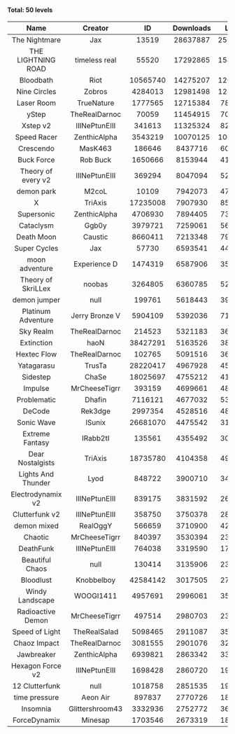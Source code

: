#### Total: 50 levels

| Name | Creator | ID | Downloads | Likes |
|:---:|:---:|:---:|:---:|:---:|
| The Nightmare | Jax | 13519 | 28637887 | 2599095
| THE LIGHTNING ROAD | timeless real | 55520 | 17292865 | 1540285
| Bloodbath | Riot | 10565740 | 14275207 | 1269589
| Nine Circles | Zobros | 4284013 | 12981498 | 1281144
| Laser Room | TrueNature | 1777565 | 12715384 | 789377
| yStep | TheRealDarnoc | 70059 | 11454915 | 701652
| Xstep v2 | IIINePtunEIII | 341613 | 11325324 | 822541
| Speed Racer | ZenthicAlpha | 3543219 | 10070125 | 1065027
| Crescendo | MasK463 | 186646 | 8437716 | 608182
| Buck Force | Rob Buck | 1650666 | 8153944 | 411573
| Theory of every v2 | IIINePtunEIII | 369294 | 8047094 | 524565
| demon park | M2coL | 10109 | 7942073 | 476997
| X | TriAxis | 17235008 | 7907930 | 853601
| Supersonic | ZenthicAlpha | 4706930 | 7894405 | 738413
| Cataclysm | Ggb0y | 3979721 | 7259061 | 566302
| Death Moon  | Caustic | 8660411 | 7213348 | 797569
| Super Cycles | Jax | 57730 | 6593541 | 446375
| moon adventure | Experience D | 1474319 | 6587906 | 353150
| Theory of SkriLLex | noobas | 3264805 | 6360785 | 525275
| demon jumper | null | 199761 | 5618443 | 390485
| Platinum Adventure | Jerry Bronze V | 5904109 | 5392036 | 716432
| Sky Realm | TheRealDarnoc | 214523 | 5321183 | 364058
| Extinction | haoN | 38427291 | 5163526 | 380800
| Hextec Flow | TheRealDarnoc | 102765 | 5091516 | 362481
| Yatagarasu  | TrusTa | 28220417 | 4967928 | 451339
| Sidestep | ChaSe | 18025697 | 4755212 | 410128
| Impulse | MrCheeseTigrr | 393159 | 4699661 | 485971
| Problematic | Dhafin | 7116121 | 4677032 | 536561
| DeCode | Rek3dge | 2997354 | 4528516 | 482521
| Sonic Wave | lSunix | 26681070 | 4475542 | 317519
| Extreme Fantasy | IRabb2tI | 135561 | 4355492 | 301173
| Dear Nostalgists | TriAxis | 18735780 | 4104358 | 496405
| Lights And Thunder | Lyod | 848722 | 3900710 | 346133
| Electrodynamix v2 | IIINePtunEIII | 839175 | 3831592 | 260886
| Clutterfunk v2 | IIINePtunEIII | 358750 | 3750378 | 284223
| demon mixed | RealOggY | 566659 | 3710900 | 424764
| Chaotic | MrCheeseTigrr | 840397 | 3530394 | 231211
| DeathFunk | IIINePtunEIII | 764038 | 3319590 | 170717
| Beautiful Chaos | null | 130414 | 3135906 | 234722
| Bloodlust | Knobbelboy | 42584142 | 3017505 | 277117
| Windy Landscape | WOOGI1411 | 4957691 | 2996061 | 351421
| Radioactive Demon | MrCheeseTigrr | 497514 | 2980703 | 238738
| Speed of Light | TheRealSalad | 5098465 | 2911087 | 352488
| Chaoz Impact | TheRealDarnoc | 3081555 | 2901076 | 322119
| Jawbreaker | ZenthicAlpha | 6939821 | 2863342 | 339415
| Hexagon Force v2 | IIINePtunEIII | 1698428 | 2860720 | 193705
| 12 Clutterfunk | null | 1018758 | 2851535 | 193946
| time pressure | Aeon Air | 897837 | 2770726 | 187132
| Insomnia | Glittershroom43 | 3332936 | 2752772 | 360149
| ForceDynamix | Minesap | 1703546 | 2673319 | 181303
